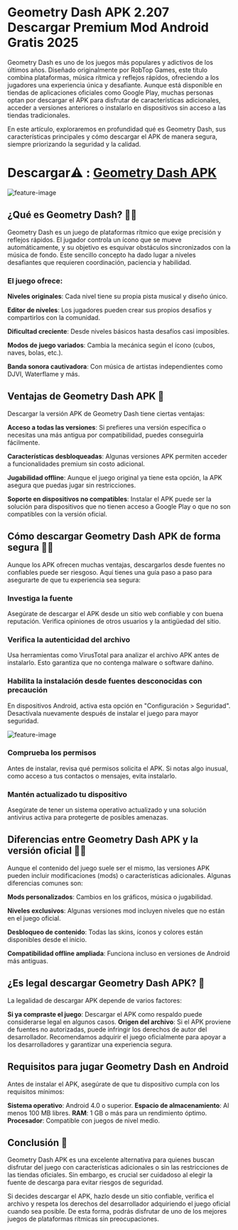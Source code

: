 # Geometry Dash APK 2.207 Descargar Premium Mod Android Gratis 2025

Geometry Dash es uno de los juegos más populares y adictivos de los últimos años. Diseñado originalmente por RobTop Games, este título combina plataformas, música rítmica y reflejos rápidos, ofreciendo a los jugadores una experiencia única y desafiante. Aunque está disponible en tiendas de aplicaciones oficiales como Google Play, muchas personas optan por descargar el APK para disfrutar de características adicionales, acceder a versiones anteriores o instalarlo en dispositivos sin acceso a las tiendas tradicionales.

En este artículo, exploraremos en profundidad qué es Geometry Dash, sus características principales y cómo descargar el APK de manera segura, siempre priorizando la seguridad y la calidad.

# Descargar⚠️ : [Geometry Dash APK](https://geometrydashapk.xyz)

![feature-image](https://image.winudf.com/v2/image/Y29tLnJvYnRvcHguZ2VvbWV0cnlkYXNoc3ViemVyb19zY3JlZW5fMF8xNTI2MDE4NDI3XzAyMg/screen-0.jpg?fakeurl=1&type=.jpg)

## ¿Qué es Geometry Dash? 🙋‍♀️
Geometry Dash es un juego de plataformas rítmico que exige precisión y reflejos rápidos. El jugador controla un ícono que se mueve automáticamente, y su objetivo es esquivar obstáculos sincronizados con la música de fondo. Este sencillo concepto ha dado lugar a niveles desafiantes que requieren coordinación, paciencia y habilidad.

### El juego ofrece:

**Niveles originales**: Cada nivel tiene su propia pista musical y diseño único.

**Editor de niveles**: Los jugadores pueden crear sus propios desafíos y compartirlos con la comunidad.

**Dificultad creciente**: Desde niveles básicos hasta desafíos casi imposibles.

**Modos de juego variados**: Cambia la mecánica según el ícono (cubos, naves, bolas, etc.).

**Banda sonora cautivadora**: Con música de artistas independientes como DJVI, Waterflame y más.

## Ventajas de Geometry Dash APK 🌈
Descargar la versión APK de Geometry Dash tiene ciertas ventajas:

**Acceso a todas las versiones**: Si prefieres una versión específica o necesitas una más antigua por compatibilidad, puedes conseguirla fácilmente.

**Características desbloqueadas**: Algunas versiones APK permiten acceder a funcionalidades premium sin costo adicional.

**Jugabilidad offline**: Aunque el juego original ya tiene esta opción, la APK asegura que puedas jugar sin restricciones.

**Soporte en dispositivos no compatibles**: Instalar el APK puede ser la solución para dispositivos que no tienen acceso a Google Play o que no son compatibles con la versión oficial.

## Cómo descargar Geometry Dash APK de forma segura 👩‍💻
Aunque los APK ofrecen muchas ventajas, descargarlos desde fuentes no confiables puede ser riesgoso. Aquí tienes una guía paso a paso para asegurarte de que tu experiencia sea segura:

### Investiga la fuente
Asegúrate de descargar el APK desde un sitio web confiable y con buena reputación. Verifica opiniones de otros usuarios y la antigüedad del sitio.

### Verifica la autenticidad del archivo
Usa herramientas como VirusTotal para analizar el archivo APK antes de instalarlo. Esto garantiza que no contenga malware o software dañino.

### Habilita la instalación desde fuentes desconocidas con precaución
En dispositivos Android, activa esta opción en "Configuración > Seguridad". Desactívala nuevamente después de instalar el juego para mayor seguridad.

![feature-image](https://image.winudf.com/v2/image/Y29tLnJvYnRvcHguZ2VvbWV0cnlkYXNod29ybGRfc2NyZWVuXzBfMTUxMzk3MDE1M18wMTE/screen-0.jpg?fakeurl=1&type=.jpg)

### Comprueba los permisos
Antes de instalar, revisa qué permisos solicita el APK. Si notas algo inusual, como acceso a tus contactos o mensajes, evita instalarlo.

### Mantén actualizado tu dispositivo
Asegúrate de tener un sistema operativo actualizado y una solución antivirus activa para protegerte de posibles amenazas.

## Diferencias entre Geometry Dash APK y la versión oficial 👩‍💻

Aunque el contenido del juego suele ser el mismo, las versiones APK pueden incluir modificaciones (mods) o características adicionales. Algunas diferencias comunes son:

**Mods personalizados**: Cambios en los gráficos, música o jugabilidad.

**Niveles exclusivos**: Algunas versiones mod incluyen niveles que no están en el juego oficial.

**Desbloqueo de contenido**: Todas las skins, íconos y colores están disponibles desde el inicio.

**Compatibilidad offline ampliada**: Funciona incluso en versiones de Android más antiguas.

## ¿Es legal descargar Geometry Dash APK? 🍿
La legalidad de descargar APK depende de varios factores:

**Si ya compraste el juego**: Descargar el APK como respaldo puede considerarse legal en algunos casos.
**Origen del archivo**: Si el APK proviene de fuentes no autorizadas, puede infringir los derechos de autor del desarrollador.
Recomendamos adquirir el juego oficialmente para apoyar a los desarrolladores y garantizar una experiencia segura.

## Requisitos para jugar Geometry Dash en Android
Antes de instalar el APK, asegúrate de que tu dispositivo cumpla con los requisitos mínimos:

**Sistema operativo**: Android 4.0 o superior.
**Espacio de almacenamiento**: Al menos 100 MB libres.
**RAM**: 1 GB o más para un rendimiento óptimo.
**Procesador**: Compatible con juegos de nivel medio.

## Conclusión 🧙
Geometry Dash APK es una excelente alternativa para quienes buscan disfrutar del juego con características adicionales o sin las restricciones de las tiendas oficiales. Sin embargo, es crucial ser cuidadoso al elegir la fuente de descarga para evitar riesgos de seguridad.

Si decides descargar el APK, hazlo desde un sitio confiable, verifica el archivo y respeta los derechos del desarrollador adquiriendo el juego oficial cuando sea posible. De esta forma, podrás disfrutar de uno de los mejores juegos de plataformas rítmicas sin preocupaciones.
